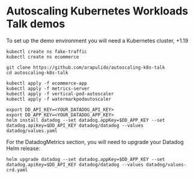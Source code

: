 # Autoscaling Kubernetes Workloads Talk demos

To set up the demo environment you will need a Kubernetes cluster, +1.19

```
kubectl create ns fake-traffic
kubectl create ns ecommerce

git clone https://github.com/arapulido/autoscaling-k8s-talk
cd autoscaling-k8s-talk

kubectl apply -f ecommerce-app
kubectl apply -f metrics-server
kubectl apply -f vertical-pod-autoscaler
kubectl apply -f watermarkpodautoscaler

export DD_API_KEY=<YOUR_DATADOG_API_KEY>
export DD_APP_KEY=<YOUR_DATADOG_APP_KEY>
helm install datadog --set datadog.appKey=$DD_APP_KEY --set datadog.apiKey=$DD_API_KEY datadog/datadog --values datadog/values.yaml
```

For the DatadogMetrics section, you will need to upgrade your Datadog Helm release:

```
helm upgrade datadog --set datadog.appKey=$DD_APP_KEY --set datadog.apiKey=$DD_API_KEY datadog/datadog --values datadog/values-crd.yaml
```



